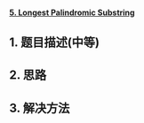 #### [5. Longest Palindromic Substring](https://leetcode-cn.com/problems/longest-palindromic-substring/)

## 1. 题目描述\(中等\)

## 2. 思路

## 3. 解决方法





